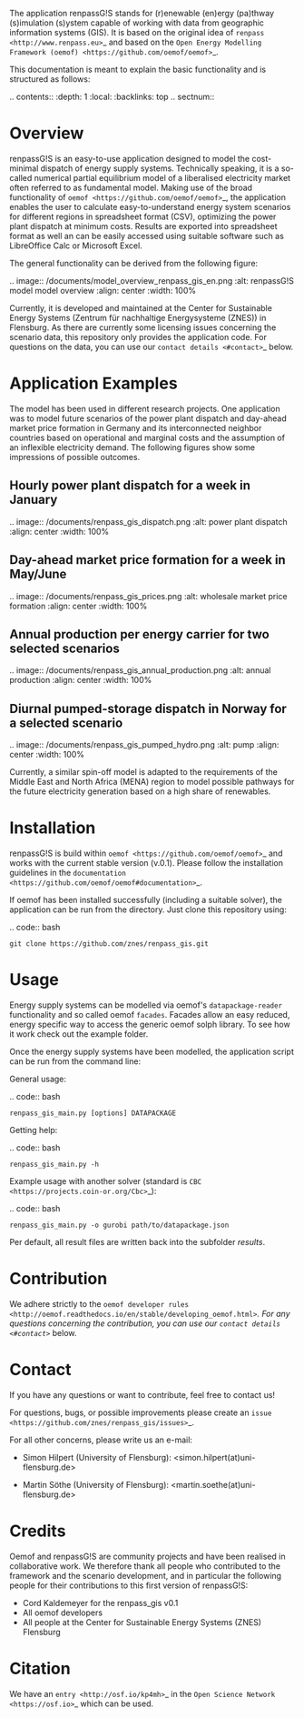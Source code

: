 The application renpassG!S stands for (r)enewable (en)ergy (pa)thway (s)imulation (s)ystem capable of working with data
from geographic information systems (GIS).
It is based on the original idea of `renpass <http://www.renpass.eu>`_ and based on
the `Open Energy Modelling Framework (oemof) <https://github.com/oemof/oemof>`_.

This documentation is meant to explain the basic functionality and is structured as follows:

.. contents::
    :depth: 1
    :local:
    :backlinks: top
.. sectnum::


Overview
========

renpassG!S is an easy-to-use application designed to model the cost-minimal dispatch of energy supply systems.
Technically speaking, it is a so-called numerical partial equilibrium model of a liberalised electricity market often referred to as fundamental model.
Making use of the broad functionality of `oemof <https://github.com/oemof/oemof>`_, the application enables the user to calculate easy-to-understand energy system scenarios
for different regions in spreadsheet format (CSV), optimizing the power plant dispatch at minimum costs.
Results are exported into spreadsheet format as well an can be easily accessed using suitable software such as LibreOffice Calc or Microsoft Excel.

The general functionality can be derived from the following figure:

.. image:: /documents/model_overview_renpass_gis_en.png
    :alt: renpassG!S model model overview
    :align: center
    :width: 100%


Currently, it is developed and maintained at the Center for Sustainable Energy Systems (Zentrum für nachhaltige Energysysteme (ZNES)) in Flensburg.
As there are currently some licensing issues concerning the scenario data, this repository only provides the application code.
For questions on the data, you can use our `contact details <#contact>`_ below.


Application Examples
====================

The model has been used in different research projects.
One application was to model future scenarios of the power plant dispatch
and day-ahead market price formation in Germany and its interconnected neighbor
countries based on operational and marginal costs and the assumption of an inflexible electricity demand.
The following figures show some impressions of possible outcomes.

Hourly power plant dispatch for a week in January
-------------------------------------------------

.. image:: /documents/renpass_gis_dispatch.png
    :alt: power plant dispatch
    :align: center
    :width: 100%

Day-ahead market price formation for a week in May/June
-------------------------------------------------------------------

.. image:: /documents/renpass_gis_prices.png
    :alt: wholesale market price formation
    :align: center
    :width: 100%

Annual production per energy carrier for two selected scenarios
-------------------------------------------------------------------

.. image:: /documents/renpass_gis_annual_production.png
    :alt: annual production
    :align: center
    :width: 100%

Diurnal pumped-storage dispatch in Norway for a selected scenario
-------------------------------------------------------------------

.. image:: /documents/renpass_gis_pumped_hydro.png
    :alt: pump
    :align: center
    :width: 100%


Currently, a similar spin-off model is adapted to the requirements of the Middle East and North Africa
(MENA) region to model possible pathways for the future electricity generation based on a high share of
renewables.

Installation
============

renpassG!S is build within `oemof <https://github.com/oemof/oemof>`_ and works with the current stable version (v.0.1).
Please follow the installation guidelines in the `documentation <https://github.com/oemof/oemof#documentation>`_.

If oemof has been installed successfully (including a suitable solver), the application can be run from the directory.
Just clone this repository using:

.. code:: bash

    git clone https://github.com/znes/renpass_gis.git


Usage
=====

Energy supply systems can be modelled via oemof's `datapackage-reader` functionality
and so called oemof `facades`. Facades allow an easy reduced, energy specific way
to access the generic oemof solph library.
To see how it work check out the example folder.

Once the energy supply systems have been modelled, the application script can be run from the command line:

General usage:

.. code:: bash

    renpass_gis_main.py [options] DATAPACKAGE

Getting help:

.. code:: bash

    renpass_gis_main.py -h

Example usage with another solver (standard is `CBC <https://projects.coin-or.org/Cbc>`_):

.. code:: bash

    renpass_gis_main.py -o gurobi path/to/datapackage.json

Per default, all result files are written back into the subfolder *results*.


Contribution
============

We adhere strictly to the `oemof developer rules <http://oemof.readthedocs.io/en/stable/developing_oemof.html>`_.
For any questions concerning the contribution, you can use our `contact details <#contact>`_ below.


Contact
=======

If you have any questions or want to contribute, feel free to contact us!

For questions, bugs, or possible improvements please create an `issue <https://github.com/znes/renpass_gis/issues>`_.

For all other concerns, please write us an e-mail:

* Simon Hilpert  (University of Flensburg): <simon.hilpert(at)uni-flensburg.de>

* Martin Söthe (University of Flensburg): <martin.soethe(at)uni-flensburg.de>

Credits
=======

Oemof and renpassG!S are community projects and have been realised in collaborative work.
We therefore thank all people who contributed to the framework and the scenario development,
and in particular the following people for their contributions to this first version of renpassG!S:

* Cord Kaldemeyer for the renpass_gis v0.1
* All oemof developers
* All people at the Center for Sustainable Energy Systems (ZNES) Flensburg

Citation
============

We have an `entry <http://osf.io/kp4mh>`_ in the `Open Science Network <https://osf.io>`_ which can be used.
